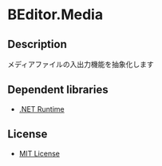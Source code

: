 # BEditor.Media

## Description

メディアファイルの入出力機能を抽象化します

## Dependent libraries
* [.NET Runtime](https://github.com/dotnet/runtime)

## License

* [MIT License](https://github.com/b-editor/BEditor/blob/main/LICENSE)